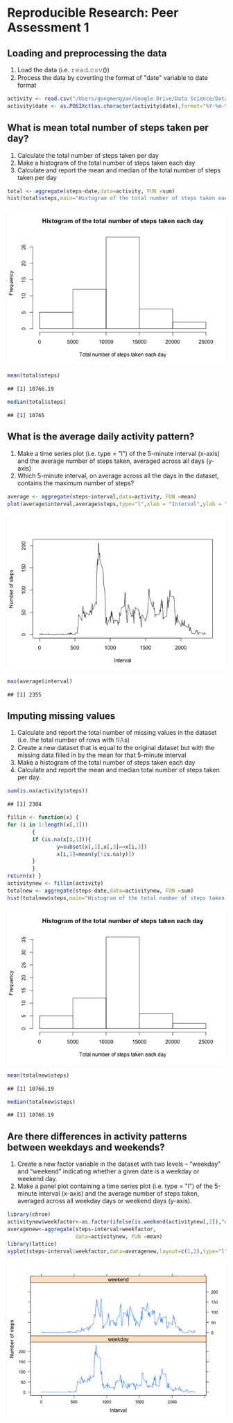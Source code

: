 # Reproducible Research: Peer Assessment 1


## Loading and preprocessing the data

1. Load the data (i.e. 𝚛𝚎𝚊𝚍.𝚌𝚜𝚟())
2. Process the data by coverting the format of "date" variable to date format


```r
activity <- read.csv("/Users/gongmengyan/Google Drive/Data Science/Data Science Specialization/5. Reproducible Research/Homework/activity.csv")
activity$date <- as.POSIXct(as.character(activity$date),format="%Y-%m-%d")
```

## What is mean total number of steps taken per day?

1. Calculate the total number of steps taken per day
2. Make a histogram of the total number of steps taken each day
3. Calculate and report the mean and median of the total number of steps taken per day  


```r
total <- aggregate(steps~date,data=activity, FUN =sum)
hist(total$steps,main="Histogram of the total number of steps taken each day",xlab="Total number of steps taken each day")
```

![](PA1_template_files/figure-html/unnamed-chunk-2-1.png) 

```r
mean(total$steps)
```

```
## [1] 10766.19
```

```r
median(total$steps)
```

```
## [1] 10765
```

## What is the average daily activity pattern?

1. Make a time series plot (i.e. type = "l") of the 5-minute interval (x-axis) and the average number of steps taken, averaged across all days (y-axis)  
2. Which 5-minute interval, on average across all the days in the dataset, contains the maximum number of steps?


```r
average <- aggregate(steps~interval,data=activity, FUN =mean)
plot(average$interval,average$steps,type="l",xlab = "Interval",ylab = "Number of steps")
```

![](PA1_template_files/figure-html/unnamed-chunk-3-1.png) 

```r
max(average$interval)
```

```
## [1] 2355
```

## Imputing missing values

1. Calculate and report the total number of missing values in the dataset (i.e. the total number of rows with 𝙽𝙰s)
2. Create a new dataset that is equal to the original dataset but with the missing data filled in by the mean for that 5-minute interval
3. Make a histogram of the total number of steps taken each day
4. Calculate and report the mean and median total number of steps taken per day. 


```r
sum(is.na(activity$steps))
```

```
## [1] 2304
```

```r
fillin <- function(x) {
for (i in 1:length(x[,1])) 
        {
        if (is.na(x[i,1])){
                y=subset(x[,1],x[,3]==x[i,3])
                x[i,1]=mean(y[!is.na(y)])
        }
        }
return(x) }
activitynew <- fillin(activity)
totalnew <- aggregate(steps~date,data=activitynew, FUN =sum)
hist(totalnew$steps,main="Histogram of the total number of steps taken each day",xlab="Total number of steps taken each day")
```

![](PA1_template_files/figure-html/unnamed-chunk-4-1.png) 

```r
mean(totalnew$steps)
```

```
## [1] 10766.19
```

```r
median(totalnew$steps)
```

```
## [1] 10766.19
```

## Are there differences in activity patterns between weekdays and weekends?

1. Create a new factor variable in the dataset with two levels – “weekday” and “weekend” indicating whether a given date is a weekday or weekend day.  
2. Make a panel plot containing a time series plot (i.e. type = "l") of the 5-minute interval (x-axis) and the average number of steps taken, averaged across all weekday days or weekend days (y-axis). 


```r
library(chron)
activitynew$weekfactor<-as.factor(ifelse(is.weekend(activitynew[,2]),"weekend","weekday"))
averagenew<-aggregate(steps~interval+weekfactor,
                      data=activitynew, FUN =mean)
library(lattice)
xyplot(steps~interval|weekfactor,data=averagenew,layout=c(1,2),type="l",xlab = "Interval",ylab = "Number of steps")
```

![](PA1_template_files/figure-html/unnamed-chunk-5-1.png) 
